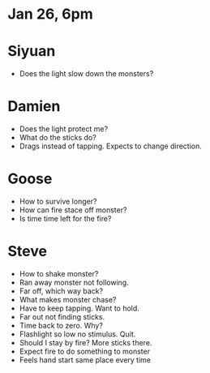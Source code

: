 # Jan 26, 6pm

# Siyuan

- Does the light slow down the monsters?

# Damien

- Does the light protect me?
- What do the sticks do?
- Drags instead of tapping. Expects to change direction.

# Goose

- How to survive longer?
- How can fire stace off monster?
- Is time time left for the fire?

# Steve

- How to shake monster?
- Ran away monster not following.
- Far off, which way back?
- What makes monster chase?
- Have to keep tapping. Want to hold.
- Far out not finding sticks.
- Time back to zero. Why?
- Flashlight so low no stimulus. Quit.
- Should I stay by fire?  More sticks there.
- Expect fire to do something to monster
- Feels hand start same place every time
